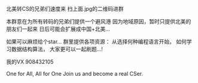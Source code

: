 
北美转CS的兄弟们速度来
扫上面.jpg的二维码进群



本群意在为所有转码的兄弟们提供一个避风港
因为地域原因，暂时只提供北美的朋友们一起来
日后可能会扩展成中国+北美...

如果可以麻烦给个star...
群里提供各项资源：
从选择何种编程语言开始，
如何学习数据结构算法，
大家更可以一起刷题...!

我的VX 908432105

One for All, All for One
Join us and become a real CSer.



